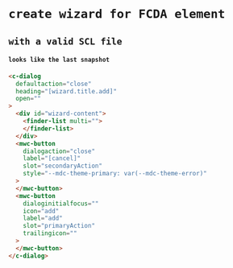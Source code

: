 # `create wizard for FCDA element`

## `with a valid SCL file`

####   `looks like the last snapshot`

```html
<c-dialog
  defaultaction="close"
  heading="[wizard.title.add]"
  open=""
>
  <div id="wizard-content">
    <finder-list multi="">
    </finder-list>
  </div>
  <mwc-button
    dialogaction="close"
    label="[cancel]"
    slot="secondaryAction"
    style="--mdc-theme-primary: var(--mdc-theme-error)"
  >
  </mwc-button>
  <mwc-button
    dialoginitialfocus=""
    icon="add"
    label="add"
    slot="primaryAction"
    trailingicon=""
  >
  </mwc-button>
</c-dialog>

```

